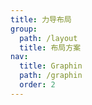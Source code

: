 ```yaml
---
title: 力导布局
group:
  path: /layout
  title: 布局方案
nav:
  title: Graphin
  path: /graphin
  order: 2
---
```


<code src='./index.tsx'>
